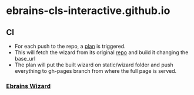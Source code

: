 # ebrains-cls-interactive.github.io

## CI
- For each push to the repo, a [plan](https://github.com/ebrains-cls-interactive/ebrains-cls-interactive.github.io/actions/workflows/gh-pages.yml) is triggered.
- This will fetch the wizard from its original [repo](https://github.com/antonelepfl/ebrains-wizard) and build it changing the base_url
- The plan will put the built wizard on static/wizard folder and push everything to gh-pages branch from where the full page is served.

### [Ebrains Wizard](https://antonelepfl.github.io/ebrains-wizard/dev)
